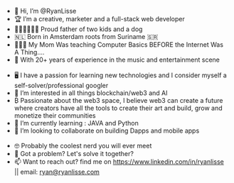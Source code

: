 - 👋 Hi, I’m @RyanLisse 
- 🏆 I’m a creative, marketer and a full-stack web developer
- 👨🏾‍🦱👩🏾🐶 Proud father of two kids and a dog
- 🇳🇱 Born in Amsterdam roots from Suriname 🇸🇷
- 👩🏾‍🦱 My Mom Was teaching Computer Basics BEFORE the Internet Was A Thing....
- 🎹 With 20+ years of experience in the music and entertainment scene
<br><br>
- 🖥 I have a passion for learning new technologies and I consider myself a self-solver/professional googler
- 👀 I’m interested in all things blockchain/web3 and AI
- &#8383; Passionate about the web3 space, I believe web3 can create a future where creators have all the tools to create their art and build, grow and monetize their communities
- 🌱 I’m currently learning : JAVA and Python
- 💞️ I’m looking to collaborate on building Dapps and mobile apps
<br><br>
- 🤓 Probably the coolest nerd you will ever meet
- 🤯 Got a problem? Let's solve it together? 
- 📫 Want to reach out? find me on https://www.linkedin.com/in/ryanlisse || email: ryan@ryanlisse.com







<!---
RyanLisse/RyanLisse is a ✨ special ✨ repository because its `README.md` (this file) appears on your GitHub profile.
You can click the Preview link to take a look at your changes.
--->
